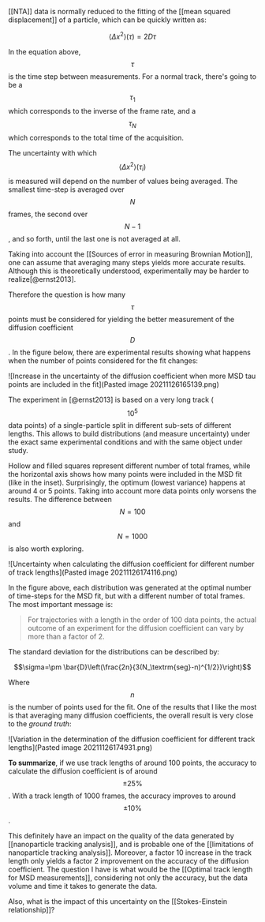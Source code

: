 [[NTA]] data is normally reduced to the fitting of the [[mean squared displacement]] of a particle, which can be quickly written as:

$$\left<\Delta x^2\right>(\tau) = 2D\tau$$

In the equation above, $$\tau$$ is the time step between measurements. For a normal track, there's going to be a $$\tau_1$$ which corresponds to the inverse of the frame rate, and a $$\tau_N$$ which corresponds to the total time of the acquisition. 

The uncertainty with which $$\left<\Delta x^2\right>(\tau_i)$$ is measured will depend on the number of values being averaged. The smallest time-step is averaged over $$N$$ frames, the second over $$N-1$$, and so forth, until the last one is not averaged at all. 

Taking into account the [[Sources of error in measuring Brownian Motion]], one can assume that averaging many steps yields more accurate results. Although this is theoretically understood, experimentally may be harder to realize[@ernst2013]. 

Therefore the question is how many $$\tau$$ points must be considered for yielding the better measurement of the diffusion coefficient $$D$$. In the figure below, there are experimental results showing what happens when the number of points considered for the fit changes:

![Increase in the uncertainty of the diffusion coefficient when more MSD tau points are included in the fit](Pasted image 20211126165139.png)

The experiment in [@ernst2013] is based on a very long track ($$10^5$$ data points) of a single-particle split in different sub-sets of different lengths. This allows to build distributions (and measure uncertainty) under the exact same experimental conditions and with the same object under study. 

Hollow and filled squares represent different number of total frames, while the horizontal axis shows how many points were included in the MSD fit (like in the inset). Surprisingly, the optimum (lowest variance) happens at around 4 or 5 points. Taking into account more data points only worsens the results. The difference between $$N=100$$ and $$N=1000$$ is also worth exploring. 

![Uncertainty when calculating the diffusion coefficient for different number of track lengths](Pasted image 20211126174116.png)

In the figure above, each distribution was generated at the optimal number of time-steps for the MSD fit, but with a different number of total frames. The most important message is:

> For trajectories with a length in the order of 100 data points, the actual outcome of an experiment for the diffusion coefficient can vary by more than a factor of 2. 

The standard deviation for the distributions can be described by:

$$\sigma=\pm \bar{D}\left(\frac{2n}{3(N_\textrm{seg}-n)^{1/2}}\right)$$

Where $$n$$ is the number of points used for the fit. One of the results that I like the most is that averaging many diffusion coefficients, the overall result is very close to the *ground truth*:

![Variation in the determination of the diffusion coefficient for different track lengths](Pasted image 20211126174931.png)

**To summarize**, if we use track lengths of around 100 points, the accuracy to calculate the diffusion coefficient is of around $$\pm25\%$$. With a track length of 1000 frames, the accuracy improves to around $$\pm10\%$$. 

This definitely have an impact on the quality of the data generated by [[nanoparticle tracking analysis]], and is probable one of the [[limitations of nanoparticle tracking analysis]]. Moreover, a factor 10 increase in the track length only yields a factor 2 improvement on the accuracy of the diffusion coefficient. The question I have is what would be the [[Optimal track length for MSD measurements]], considering not only the accuracy, but the data volume and time it takes to generate the data. 

Also, what is the impact of this uncertainty on the [[Stokes-Einstein relationship]]?





